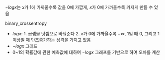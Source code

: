 $-log{x}$는 $x$가 1에 가까울수록 값을 0에 가깝게, $x$가 0에 가까울수록 커지게 만들 수 있음


binary_crossentropy

- $log{x}$: 1. 곱셈을 덧셈으로 바꿔준다 2. $x$가 0에 가까울수록 $-\infty$, 1일 때 0, 그리고 1 이상일 때 단조증가하는 성격을 가지고 있음
- $-log{x}$ 그래프
- 0~1의 확률값에 관한 예측값에 대하여 $-log{x}$ 그래프를 기반으로 하여 오차를 계산
